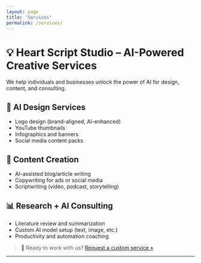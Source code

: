 ```yaml
---
layout: page
title: "Services"
permalink: /services/
---
```


# 💡 Heart Script Studio – AI-Powered Creative Services

We help individuals and businesses unlock the power of AI for design, content, and consulting.

## 🎨 AI Design Services
- Logo design (brand-aligned, AI-enhanced)
- YouTube thumbnails
- Infographics and banners
- Social media content packs

## 📝 Content Creation
- AI-assisted blog/article writing
- Copywriting for ads or social media
- Scriptwriting (video, podcast, storytelling)

## 📊 Research + AI Consulting
- Literature review and summarization
- Custom AI model setup (text, image, etc.)
- Productivity and automation coaching

> 💬 Ready to work with us? [Request a custom service »](/request/)

---
